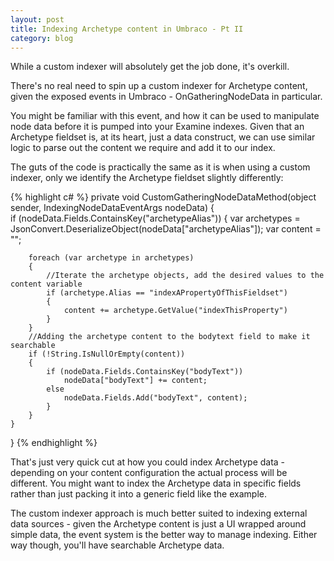 ```yaml
---
layout: post
title: Indexing Archetype content in Umbraco - Pt II
category: blog
---
```


While a custom indexer will absolutely get the job done, it's overkill.

There's no real need to spin up a custom indexer for Archetype content, given the exposed events in Umbraco - OnGatheringNodeData in particular.

You might be familiar with this event, and how it can be used to manipulate node data before it is pumped into your Examine indexes. Given that an Archetype fieldset is, at its heart, just a data construct, we can use similar logic to parse out the content we require and add it to our index.

The guts of the code is practically the same as it is when using a custom indexer, only we identify the Archetype fieldset slightly differently:

{% highlight c# %}
private void CustomGatheringNodeDataMethod(object sender, IndexingNodeDataEventArgs nodeData)
{            
    if (nodeData.Fields.ContainsKey("archetypeAlias")) 
    {
        var archetypes = JsonConvert.DeserializeObject(nodeData["archetypeAlias"]);
        var content = "";        
 
        foreach (var archetype in archetypes)
        {
            //Iterate the archetype objects, add the desired values to the content variable
            if (archetype.Alias == "indexAPropertyOfThisFieldset") 
            {
                content += archetype.GetValue("indexThisProperty")
            }
        }
        //Adding the archetype content to the bodytext field to make it searchable
        if (!String.IsNullOrEmpty(content))
        {
            if (nodeData.Fields.ContainsKey("bodyText"))
                nodeData["bodyText"] += content;
            else
                nodeData.Fields.Add("bodyText", content);
            }   
        }
    }
}
{% endhighlight %}

That's just very quick cut at how you could index Archetype data - depending on your content configuration the actual process will be different. You might want to index the Archetype data in specific fields rather than just packing it into a generic field like the example.

The custom indexer approach is much better suited to indexing external data sources - given the Archetype content is just a UI wrapped around simple data, the event system is the better way to manage indexing. Either way though, you'll have searchable Archetype data.
